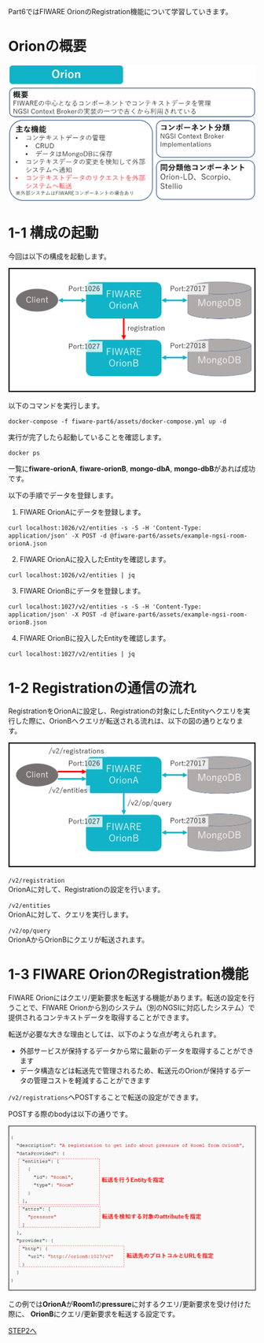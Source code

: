 Part6ではFIWARE OrionのRegistration機能について学習していきます。

# Orionの概要

![Orionの概要](./assets/6-1.png)

# 1-1 構成の起動

今回は以下の構成を起動します。

![全体構成図](./assets/6-2.png)

以下のコマンドを実行します。

```
docker-compose -f fiware-part6/assets/docker-compose.yml up -d
```

実行が完了したら起動していることを確認します。

```
docker ps
```

一覧に**fiware-orionA**, **fiware-orionB**, **mongo-dbA**, **mongo-dbB**があれば成功です。

以下の手順でデータを登録します。

1. FIWARE OrionAにデータを登録します。

```
curl localhost:1026/v2/entities -s -S -H 'Content-Type: application/json' -X POST -d @fiware-part6/assets/example-ngsi-room-orionA.json
```

2. FIWARE OrionAに投入したEntityを確認します。

```
curl localhost:1026/v2/entities | jq
```

3. FIWARE OrionBにデータを登録します。

```
curl localhost:1027/v2/entities -s -S -H 'Content-Type: application/json' -X POST -d @fiware-part6/assets/example-ngsi-room-orionB.json
```

4. FIWARE OrionBに投入したEntityを確認します。

```
curl localhost:1027/v2/entities | jq
```

# 1-2 Registrationの通信の流れ

RegistrationをOrionAに設定し、Registrationの対象にしたEntityへクエリを実行した際に、OrionBへクエリが転送される流れは、以下の図の通りとなります。

![通信の流れ](./assets/6-6.png)

`/v2/registration`  
OrionAに対して、Registrationの設定を行います。

`/v2/entities`  
OrionAに対して、クエリを実行します。

`/v2/op/query`  
OrionAからOrionBにクエリが転送されます。

# 1-3 FIWARE OrionのRegistration機能

FIWARE Orionにはクエリ/更新要求を転送する機能があります。転送の設定を行うことで、FIWARE Orionから別のシステム（別のNGSIに対応したシステム）で提供されるコンテキストデータを取得することができます。

転送が必要な大きな理由としては、以下のような点が考えられます。
- 外部サービスが保持するデータから常に最新のデータを取得することができます
- データ構造などは転送先で管理されるため、転送元のOrionが保持するデータの管理コストを軽減することができます

`/v2/registrations`へPOSTすることで転送の設定ができます。

POSTする際のbodyは以下の通りです。

![RegistrationBody](./assets/6-3.png)

この例では**OrionA**が**Room1**の**pressure**に対するクエリ/更新要求を受け付けた際に、
**OrionB**にクエリ/更新要求を転送する設定です。

[STEP2へ](step2.md)

